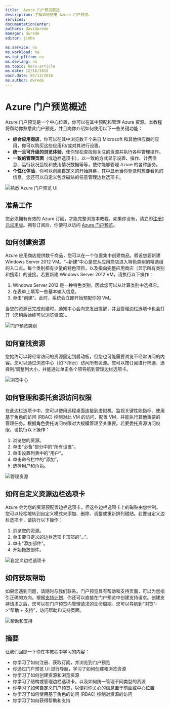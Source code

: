 ```yaml
---
title:  Azure 门户预览概述
description: 了解如何使用 Azure 门户预览。
services: 
documentationCenter: 
authors: davidwrede
manager: dwrede
editor: jimbe

ms.service: na
ms.workload: na
ms.tgt_pltfrm: na
ms.devlang: na
ms.topic: hero-article
ms.date: 12/16/2015
wacn.date: 05/13/2016
ms.author: dwrede
---
```


#  Azure 门户预览概述

 Azure 门户预览是一个中心位置，你可以在其中预配和管理 Azure 资源。本教程将帮助你熟悉此门户预览，并且向你介绍如何使用以下一些关键功能：
- **综合应用商店**，你可以在其中浏览数千个来自 Microsoft 和其他供应商的应用，你可以购买这些应用和/或对其进行设置。
- **统一且可升级的浏览体验**，使你轻松查找你关注的资源并执行各种管理操作。
- **一致的管理页面**（或边栏选项卡），以一致的方式显示设置、操作、计费信息、运行状况监视和使用情况数据等等，使你能够管理 Azure 的各种服务。
- **个性化体验**，你可以创建自定义的开始屏幕，其中显示当你登录时想要看见的信息。您还可以自定义包含磁贴的任意管理边栏选项卡。

 ![熟悉 Azure 门户预览 UI][UIOrientation]

## 准备工作

您必须拥有有效的 Azure 订阅，才能完整浏览本教程。如果你没有，请立即[注册1元试用版](https://www.azure.cn/pricing/1rmb-trial/)。拥有订阅后，你便可以访问 [Azure 门户预览](https://portal.azure.cn)。

## 如何创建资源

Azure 应用商店提供数千商品，您可以在一个位置集中创建商品。假设您要新建 Windows Server 2012 VM。“+新建”中心是您从应用商店进入特色类别的精选组的入口点。每个类别都有少量的特色项目，以及指向完整应用商店（显示所有类别和搜索）的链接。若要新建 Windows Server 2012 VM，请执行以下操作：

1.	Windows Server 2012 是一种特色类别，因此您可以从计算类别中选择它。  
2.	在表单上填写一些基本输入信息。
3.	单击“创建”。此时，系统会立即开始预配你的 VM。

当您的资源已完成创建时，通知中心会向您发出提醒，并且管理边栏选项卡也会打开（您稍后始终可以浏览资源）。

![门户预览类别][PortalCategories]

## 如何查找资源

您始终可以将经常访问的资源固定到启动板，但您也可能需要浏览不经常访问的内容。您可以通过浏览中心（如下所示）访问所有资源。您可以按订阅进行筛选、选择列/调整列大小，并能通过单击各个项导航到管理边栏选项卡。

![浏览中心][BrowseHub]

## 如何管理和委托资源访问权限

在此边栏选项卡中，您可以使用远程桌面连接到虚拟机、监视关键性能指标、使用基于角色的访问 (RBAC) 控制对此 VM 的访问、配置 VM，并能执行其他重要的管理任务。根据角色委托访问权限对大规模管理至关重要。若要委托资源访问权限，请执行以下操作：

1.	浏览您的资源。
2.	单击“必备”部分中的“所有设置”。
3.	单击设置列表中的“用户”。
4.	单击命令栏中的“添加”。
5.	选择用户和角色。

![管理资源][ManageResource]

## 如何自定义资源边栏选项卡

Azure 会为您的资源预配置边栏选项卡，但这些边栏选项卡上的磁贴由您控制。您可以轻松地转到自定义模式来添加、删除、调整或重新排列磁贴。若要自定义边栏选项卡，请执行以下操作：

1.	浏览您的资源。
2.	单击要自定义的边栏选项卡顶部的“...”。
3.	单击“添加部件”。
4.	开始拖放部件。  

![自定义边栏选项卡][CustomizeBlades]

## 如何获取帮助

如果您遇到问题，请随时与我们联系。门户预览具有帮助和支持页面，可以为您指引正确的方向。根据[支持计划](https://www.azure.cn/support/plans/)，你还可以直接在门户预览中创建支持请求。创建支持请求之后，您可以在门户预览内管理请求的生命周期。您可以导航到“浏览”->“帮助 + 支持”，访问帮助和支持页面。

![帮助和支持][HelpSupport]

## 摘要

让我们回顾一下你在本教程中学习的内容：
- 你学习了如何注册、获取订阅，并浏览到门户预览
- 你通过门户预览 UI 进行导航，学习了如何创建和浏览资源
- 你学习了如何创建资源和浏览资源
- 你学习了结构或管理边栏选项卡，以及如何统一管理不同类型的资源
- 你学习了如何自定义门户预览，以便将你关心的信息置于前面或中心位置
- 你学习了如何使用基于角色的访问 (RBAC) 控制对资源的访问
- 你学习了如何获得帮助和支持

[UIOrientation]: ./media/azure-portal-how-to-use/azure_portal_1.png
[PortalCategories]: ./media/azure-portal-how-to-use/azure_portal_2.png
[BrowseHub]: ./media/azure-portal-how-to-use/azure_portal_3.png
[ManageResource]: ./media/azure-portal-how-to-use/azure_portal_4.png
[CustomizeBlades]: ./media/azure-portal-how-to-use/azure_portal_5.png
[HelpSupport]: ./media/azure-portal-how-to-use/azure_portal_6.png

<!---HONumber=Mooncake_0418_2016-->